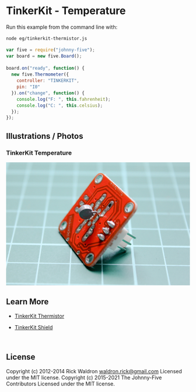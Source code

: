 <!--remove-start-->

# TinkerKit - Temperature

<!--remove-end-->








Run this example from the command line with:
```bash
node eg/tinkerkit-thermistor.js
```


```javascript
var five = require("johnny-five");
var board = new five.Board();

board.on("ready", function() {
  new five.Thermometer({
    controller: "TINKERKIT",
    pin: "I0"
  }).on("change", function() {
    console.log("F: ", this.fahrenheit);
    console.log("C: ", this.celsius);
  });
});

```


## Illustrations / Photos


### TinkerKit Temperature



![docs/images/tinkerkit-thermistor.png](images/tinkerkit-thermistor.png)  







## Learn More

- [TinkerKit Thermistor](http://tinkerkit.tihhs.nl/thermistor/)

- [TinkerKit Shield](http://tinkerkit.tihhs.nl/shield/)

&nbsp;

<!--remove-start-->

## License
Copyright (c) 2012-2014 Rick Waldron <waldron.rick@gmail.com>
Licensed under the MIT license.
Copyright (c) 2015-2021 The Johnny-Five Contributors
Licensed under the MIT license.

<!--remove-end-->
